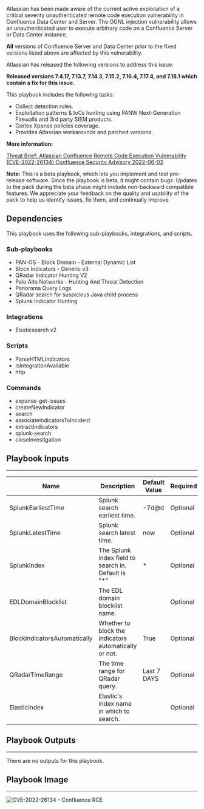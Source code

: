 Atlassian has been made aware of the current active exploitation of a critical severity unauthenticated remote code execution vulnerability in Confluence Data Center and Server. The OGNL injection vulnerability allows an unauthenticated user to execute arbitrary code on a Confluence Server or Data Center instance. 

**All** versions of Confluence Server and Data Center prior to the fixed versions listed above are affected by this vulnerability.

Atlassian has released the following versions to address this issue:

**Released versions 7.4.17, 7.13.7, 7.14.3, 7.15.2, 7.16.4, 7.17.4, and 7.18.1 which contain a fix for this issue.**

This playbook includes the following tasks:

* Collect detection rules.
* Exploitation patterns & IoCs hunting using PANW Next-Generation Firewalls and 3rd party SIEM products.
* Cortex Xpanse policies coverage.
* Provides Atlassian workarounds and patched versions.

**More information:**

[Threat Brief: Atlassian Confluence Remote Code Execution Vulnerability (CVE-2022-26134)
](https://unit42.paloaltonetworks.com/cve-2022-26134-atlassian-code-execution-vulnerability/)
[Confluence Security Advisory 2022-06-02](https://confluence.atlassian.com/doc/confluence-security-advisory-2022-06-02-1130377146.html)

**Note:** This is a beta playbook, which lets you implement and test pre-release software. Since the playbook is beta, it might contain bugs. Updates to the pack during the beta phase might include non-backward compatible features. We appreciate your feedback on the quality and usability of the pack to help us identify issues, fix them, and continually improve.

## Dependencies

This playbook uses the following sub-playbooks, integrations, and scripts.

### Sub-playbooks

* PAN-OS - Block Domain - External Dynamic List
* Block Indicators - Generic v3
* QRadar Indicator Hunting V2
* Palo Alto Networks - Hunting And Threat Detection
* Panorama Query Logs
* QRadar search for suspicious Java child process
* Splunk Indicator Hunting

### Integrations

* Elasticsearch v2

### Scripts

* ParseHTMLIndicators
* IsIntegrationAvailable
* http

### Commands

* expanse-get-issues
* createNewIndicator
* search
* associateIndicatorsToIncident
* extractIndicators
* splunk-search
* closeInvestigation

## Playbook Inputs

---

| **Name** | **Description** | **Default Value** | **Required** |
| --- | --- | --- | --- |
| SplunkEarliestTime | Splunk search earliest time. | -7d@d | Optional |
| SplunkLatestTime | Splunk search latest time. | now | Optional |
| SplunkIndex | The Splunk index field to search in.<br/>Default is "\*" | * | Optional |
| EDLDomainBlocklist | The EDL domain blocklist name. |  | Optional |
| BlockIndicatorsAutomatically | Whether to block the indicators automatically or not. | True | Optional |
| QRadarTimeRange | The time range for QRadar query. | Last 7 DAYS | Optional |
| ElasticIndex | Elastic's index name in which to search. |  | Optional |

## Playbook Outputs

---
There are no outputs for this playbook.

## Playbook Image

---

![CVE-2022-26134 - Confluence RCE](../doc_files/CVE-2022-26134_-_Confluence_RCE.png)
